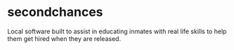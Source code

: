 # secondchances

Local software built to assist in educating inmates with real life skills to help them get hired when they are released.
